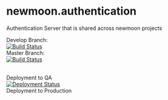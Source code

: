 # newmoon.authentication
Authentication Server that is shared across newmoon projects

Develop Branch:<br />
[![Build Status](https://pingdong.visualstudio.com/Newmoon/_apis/build/status/pingdong.newmoon.authentication?branchName=develop)](https://pingdong.visualstudio.com/Newmoon/_build/latest?definitionId=26&branchName=develop)<br />
Master Branch:<br />
[![Build Status](https://pingdong.visualstudio.com/Newmoon/_apis/build/status/pingdong.newmoon.authentication?branchName=master)](https://pingdong.visualstudio.com/Newmoon/_build/latest?definitionId=26&branchName=master)<br />
<br />

Deployment to QA<br />
[![Deployment Status](https://pingdong.vsrm.visualstudio.com/_apis/public/Release/badge/e91eaf4f-be05-424d-b72e-fc1d8aab16fc/1/1)](https://pingdong.visualstudio.com/Newmoon/_releaseDefinition?definitionId=1)<br />
Deployment to Production<br />
